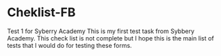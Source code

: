 # Cheklist-FB
Test 1 for Syberry Academy
This is my first test task from Sybbery Academy. This check list is not complete 
but I hope this is the main list of tests that I would do for testing these forms.
